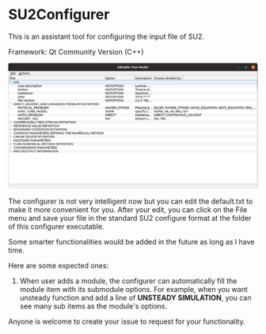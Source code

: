 # SU2Configurer

This is an assistant tool for configuring the input file of SU2.

Framework: Qt Community Version (C++)

![Profile_Screenshot_2019_08_16](assets/Profile_Screenshot_2019_08_16.png)

The configurer is not very intelligent now but you can edit the default.txt to make it more convenient for you. After your edit, you can click on the File menu and save your file in the standard SU2 configure format at the folder of this configurer executable. 



Some smarter functionalities would be added in the future as long as I have time.

Here are some expected ones:

1.  When user adds a module, the configurer can automatically fill the module item with its submodule options. For example, when you want unsteady function and add a line of **UNSTEADY SIMULATION**, you can see many sub items as the module's options.

 Anyone is welcome to create your issue to request for your functionality.